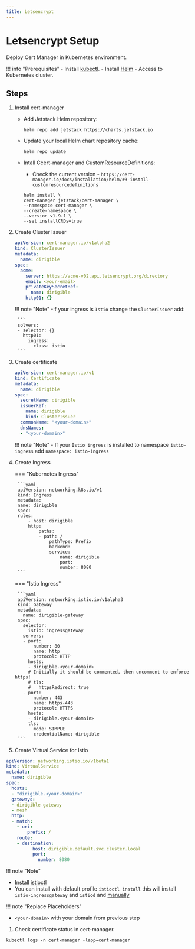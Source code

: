 ```yaml
---
title: Letsencrypt
---
```



Letsencrypt Setup
===

Deploy Cert Manager in Kubernetes environment.

!!! info "Prerequisites"
    - Install [kubectl](https://kubernetes.io/docs/tasks/tools/install-kubectl/).
    - Install [Helm](https://helm.sh/docs/intro/install/)
    - Access to Kubernetes cluster.

## Steps


1. Install cert-manager

    - Add Jetstack Helm repository: 
        ```
        helm repo add jetstack https://charts.jetstack.io
        ```

    - Update your local Helm chart repository cache: 
        ```
        helm repo update
        ```

    - Intall Ccert-manager and CustomResourceDefinitions:
        
        * Check the current version - `https://cert-manager.io/docs/installation/helm/#3-install-customresourcedefinitions`

        ```
        helm install \
        cert-manager jetstack/cert-manager \
        --namespace cert-manager \
        --create-namespace \
        --version v1.9.1 \
        --set installCRDs=true
        ```

1. Create Cluster Issuer
    
    ```yaml
    apiVersion: cert-manager.io/v1alpha2
    kind: ClusterIssuer
    metadata:
      name: dirigible
    spec:
      acme:
        server: https://acme-v02.api.letsencrypt.org/directory
        email: <your-email>
        privateKeySecretRef:
          name: dirigible
        http01: {}
    ```

    !!! note "Note"
        -If your ingress is `Istio` change the `ClusterIssuer` add:

        ```
        solvers:
        - selector: {}
          http01:
            ingress:
              class: istio
        ```

1. Create certificate

    ```yaml
    apiVersion: cert-manager.io/v1
    kind: Certificate
    metadata:
      name: dirigible
    spec:
      secretName: dirigible
      issuerRef: 
        name: dirigible
        kind: ClusterIssuer
      commonName: "<your-domain>"
      dnsNames: 
      - "<your-domain>"
    ```

    !!! note "Note"
        - If your `Istio ingress` is installed to namespace `istio-ingress` add `namespace: istio-ingress`

1. Create Ingress

    === "Kubernetes Ingress"

        ```yaml
        apiVersion: networking.k8s.io/v1
        kind: Ingress
        metadata:
        name: dirigible
        spec:
        rules:
            - host: dirigible
            http:
                paths:
                - path: /
                    pathType: Prefix
                    backend:
                    service:
                        name: dirigible
                        port:
                        number: 8080
        ```

    === "Istio Ingress"

        ```yaml
        apiVersion: networking.istio.io/v1alpha3
        kind: Gateway
        metadata:
          name: dirigible-gateway
        spec:
          selector:
            istio: ingressgateway
          servers:
          - port:
              number: 80
              name: http
              protocol: HTTP
            hosts:
            - dirigible.<your-domain>
            # Initially it should be commented, then uncomment to enforce https!
            # tls:
            #   httpsRedirect: true
          - port:
              number: 443
              name: https-443
              protocol: HTTPS
            hosts:
            - dirigible.<your-domain>
            tls:
              mode: SIMPLE 
              credentialName: dirigible
        ```

1. Create Virtual Service for Istio

  ```yaml
  apiVersion: networking.istio.io/v1beta1
  kind: VirtualService
  metadata:
    name: dirigible
  spec:
    hosts:
    - "dirigible.<your-domain>"
    gateways:
    - dirigible-gateway
    - mesh
    http:
    - match:
      - uri:
          prefix: /
      route:
      - destination:
            host: dirigible.default.svc.cluster.local
            port:
              number: 8080
  ```

!!! note "Note"
   - Install [istioctl](https://istio.io/latest/docs/setup/install/istioctl/)
   - You can install with default profile ```istioctl install``` this will install `istio-ingressgateway` and `istiod` and [manually](istio.md)

!!! note "Replace Placeholders"
   - `<your-domain>` with your domain from previous step

1. Check certificate status in cert-manager.

`kubectl logs -n cert-manager -lapp=cert-manager`